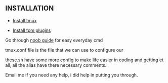 
## INSTALLATION
- [Install tmux](https://github.com/tmux/tmux/wiki/Installing)

- [Install tpm plugins](https://github.com/tmux-plugins/tpm/blob/master/README.md)

Go through [noob guide]() for easy everyday cmd

tmux.conf file is the file that we can use to configure our

these.sh have some more config to make life easier in coding and getting et all, all the alias have there necessary comments.

Email me if you need any help, i did help in putting you through.
